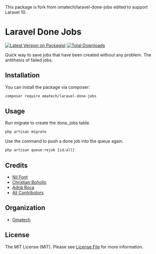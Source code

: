 This package is fork from omatech/laravel-done-jobs edited to support Laravel 10.



# Laravel Done Jobs

[![Latest Version on Packagist](https://img.shields.io/packagist/v/omatech/laravel-done-jobs.svg?style=flat-square)](https://packagist.org/packages/omatech/laravel-done-jobs)
[![Total Downloads](https://img.shields.io/packagist/dt/omatech/laravel-done-jobs.svg?style=flat-square)](https://packagist.org/packages/omatech/laravel-done-jobs)

Quick way to save jobs that have been created without any problem. The antithesis of failed jobs.
## Installation

You can install the package via composer:

```bash
composer require omatech/laravel-done-jobs
```

## Usage

Run migrate to create the done_jobs table.

``` php
php artisan migrate
```

Use the command to push a done job into the queue again.

``` php
php artisan queue:rejob {id/all}
```

## Credits

- [Nil Font](https://github.com/omatech)
- [Christian Bohollo](https://github.com/christian-omatech)
- [Adrià Roca](https://github.com/adriaroca)
- [All Contributors](../../contributors)

## Organization

- [Omatech](https://github.com/omatech)

## License

The MIT License (MIT). Please see [License File](LICENSE.md) for more information.
